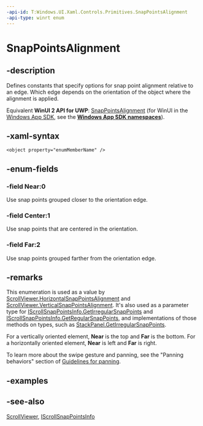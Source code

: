 ```yaml
---
-api-id: T:Windows.UI.Xaml.Controls.Primitives.SnapPointsAlignment
-api-type: winrt enum
---
```


<!-- Enumeration syntax
public enum Windows.UI.Xaml.Controls.Primitives.SnapPointsAlignment : int
-->

# SnapPointsAlignment

## -description
Defines constants that specify options for snap point alignment relative to an edge. Which edge depends on the orientation of the object where the alignment is applied.

Equivalent **WinUI 2 API for UWP**: [SnapPointsAlignment](/windows/winui/api/microsoft.ui.xaml.controls.primitives.snappointsalignment) (for WinUI in the [Windows App SDK](/windows/apps/windows-app-sdk/), see the **[Windows App SDK namespaces](/windows/windows-app-sdk/api/winrt/)**).

## -xaml-syntax
```xaml
<object property="enumMemberName" />
```


## -enum-fields
### -field Near:0
Use snap points grouped closer to the orientation edge.

### -field Center:1
Use snap points that are centered in the orientation.

### -field Far:2
Use snap points grouped farther from the orientation edge.


## -remarks
This enumeration is used as a value by [ScrollViewer.HorizontalSnapPointsAlignment](../windows.ui.xaml.controls/scrollviewer_horizontalsnappointsalignment.md) and [ScrollViewer.VerticalSnapPointsAlignment](../windows.ui.xaml.controls/scrollviewer_verticalsnappointsalignment.md). It's also used as a parameter type for [IScrollSnapPointsInfo.GetIrregularSnapPoints](iscrollsnappointsinfo_getirregularsnappoints_889794128.md) and [IScrollSnapPointsInfo.GetRegularSnapPoints](iscrollsnappointsinfo_getregularsnappoints_980074349.md), and implementations of those methods on types, such as [StackPanel.GetIrregularSnapPoints](../windows.ui.xaml.controls/stackpanel_getirregularsnappoints_889794128.md).

For a vertically oriented element, **Near** is the top and **Far** is the bottom. For a horizontally oriented element, **Near** is left and **Far** is right.

To learn more about the swipe gesture and panning, see the "Panning behaviors" section of [Guidelines for panning](/windows/uwp/input-and-devices/guidelines-for-panning).


<!--Does RTL change these assumptions?-->

## -examples

## -see-also
[ScrollViewer](../windows.ui.xaml.controls/scrollviewer.md), [IScrollSnapPointsInfo](iscrollsnappointsinfo.md)
